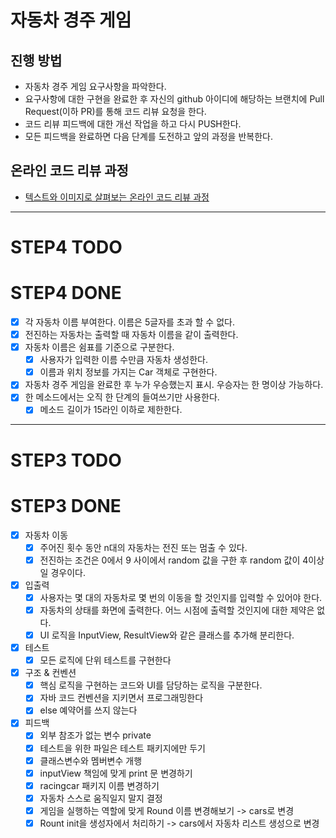 # 자동차 경주 게임
## 진행 방법
* 자동차 경주 게임 요구사항을 파악한다.
* 요구사항에 대한 구현을 완료한 후 자신의 github 아이디에 해당하는 브랜치에 Pull Request(이하 PR)를 통해 코드 리뷰 요청을 한다.
* 코드 리뷰 피드백에 대한 개선 작업을 하고 다시 PUSH한다.
* 모든 피드백을 완료하면 다음 단계를 도전하고 앞의 과정을 반복한다.

## 온라인 코드 리뷰 과정
* [텍스트와 이미지로 살펴보는 온라인 코드 리뷰 과정](https://github.com/next-step/nextstep-docs/tree/master/codereview)

---


# STEP4 TODO

# STEP4 DONE
- [x] 각 자동차 이름 부여한다. 이름은 5글자를 초과 할 수 없다.
- [x] 전진하는 자동차는 출력할 때 자동차 이름을 같이 출력한다.
- [x] 자동차 이름은 쉼표를 기준으로 구분한다.
  - [x] 사용자가 입력한 이름 수만큼 자동차 생성한다.
  - [x] 이름과 위치 정보를 가지는 Car 객체로 구현한다.
- [x] 자동차 경주 게임을 완료한 후 누가 우승했는지 표시. 우승자는 한 명이상 가능하다.
- [x] 한 메소드에서는 오직 한 단계의 들여쓰기만 사용한다.
  - [x] 메소드 길이가 15라인 이하로 제한한다.
--- 
# STEP3 TODO
# STEP3 DONE
- [x] 자동차 이동
  - [x] 주어진 횟수 동안 n대의 자동차는 전진 또는 멈출 수 있다.
  - [x] 전진하는 조건은 0에서 9 사이에서 random 값을 구한 후 random 값이 4이상일 경우이다.
- [x] 입출력
  - [x] 사용자는 몇 대의 자동차로 몇 번의 이동을 할 것인지를 입력할 수 있어야 한다.
  - [x] 자동차의 상태를 화면에 출력한다. 어느 시점에 출력할 것인지에 대한 제약은 없다.
  - [x] UI 로직을 InputView, ResultView와 같은 클래스를 추가해 분리한다.
- [x] 테스트
  - [x] 모든 로직에 단위 테스트를 구현한다
- [x] 구조 & 컨벤션
  - [x] 핵심 로직을 구현하는 코드와 UI를 담당하는 로직을 구분한다.
  - [x] 자바 코드 컨벤션을 지키면서 프로그래밍한다
  - [x] else 예약어를 쓰지 않는다
- [x] 피드백
  - [x] 외부 참조가 없는 변수 private
  - [x] 테스트을 위한 파일은 테스트 패키지에만 두기 
  - [x] 클래스변수와 멤버변수 개행 
  - [x] inputView 책임에 맞게 print 문 변경하기
  - [x] racingcar 패키지 이름 변경하기
  - [x] 자동차 스스로 움직일지 말지 결정
  - [x] 게임을 실행하는 역할에 맞게 Round 이름 변경해보기 -> cars로 변경
  - [x] Rount init을 생성자에서 처리하기 -> cars에서 자동차 리스트 생성으로 변경 
